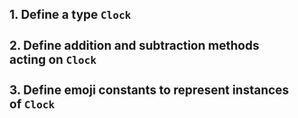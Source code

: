 ## 1. Define a type `Clock`

## 2. Define addition and subtraction methods acting on `Clock`

## 3. Define emoji constants to represent instances of `Clock`
